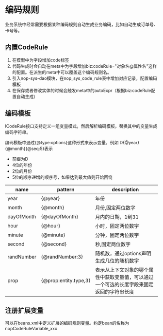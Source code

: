 # 编码规则

业务系统中经常需要根据某种编码规则自动生成业务编码，比如自动生成订单号、卡号等。

## 内置CodeRule

1. 在模型中为字段增加code标签
2. 代码生成时会自动在meta中为字段增加biz:codeRule="对象名@属性名"这样的配置。在派生的meta中可以覆盖这个编码规则名。
3. 引入nop-sys-dao模块，在nop_sys_code_rule表中增加对应记录，配置编码模板
4. 在保存或者修改实体的时候会触发meta中的autoExpr（根据biz:codeRule配置自动生成）

## 编码模板

ICodeRule接口支持定义一组变量模式，然后解析编码模板，替换其中的变量生成编码字符串。

编码模板中通过{@type:options}这种形式来表示变量，例如 D{@year}{@month}{@seq:5}表示

* 前缀为D
* 4位的年份
* 2位的月份
* 5位的顺序递增的顺序号，如果达到最大值则开始回绕

| name       | pattern               | description                                  |
|------------|-----------------------|----------------------------------------------|
| year       | {@year}               | 年份                                           |
| month      | {@month}              | 月份,固定两位数字                                    |
| dayOfMonth | {@dayOfMonth}         | 月内的日期，1到31                                   |
| hour       | {@hour}               | 小时，固定两位数字                                    |
| minute     | {@minute}             | 分钟，固定两位数字                                    |
| second     | {@second}             | 秒,固定两位数字                                     |
| randNumber | {@randNumber:3}       | 随机数，通过options声明生成几位的随机数字                     |
| prop       | {@prop:entity.type,3} | 表示从上下文对象的哪个属性中获取变量值，可以通过一个可选的长度字段来固定返回的字符串长度 |

## 注册扩展变量
可以在beans.xml中定义扩展的编码规则变量。约定bean的名称为 nopCodeRuleVariable_xxx